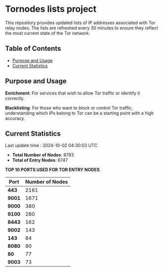 # Tornodes lists project

This repository provides updated lists of IP addresses associated with Tor relay nodes. The lists are refreshed every 30 minutes to ensure they reflect the most current state of the Tor network.

## Table of Contents

- [Purpose and Usage](#purpose-and-usage)
- [Current Statistics](#current-statistics)


## Purpose and Usage

**Enrichment**: For services that wish to allow Tor traffic or identify it correctly.

**Blacklisting**: For those who want to block or control Tor traffic, understanding which IPs belong to Tor can be a starting point with a high accuracy.

## Current Statistics

Last update time : 2024-10-02 04:30:03 UTC

- **Total Number of Nodes**: 8793
- **Total of Entry Nodes**: 6747

**TOP 10 PORTS USED FOR TOR ENTRY NODES**

| **Port** | **Number of Nodes** |
|------|-----------------|
| **443**   | 2161  |
| **9001**   | 1671  |
| **9000**   | 380  |
| **9100**   | 280  |
| **8443**   | 162  |
| **9002**   | 143  |
| **143**   | 84  |
| **8080**   | 80  |
| **80**   | 77  |
| **9003**   | 73  |

